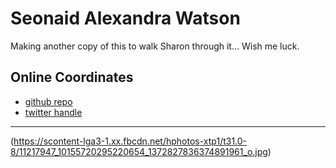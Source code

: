 # Seonaid Alexandra Watson

Making another copy of this to walk Sharon through it… Wish me luck.

## Online Coordinates

+ [github repo](https://github.com/SAllieW)
+ [twitter handle](https://twitter.com/allieisanant)

----

(https://scontent-lga3-1.xx.fbcdn.net/hphotos-xtp1/t31.0-8/11217947_10155720295220654_1372827836374891961_o.jpg)


